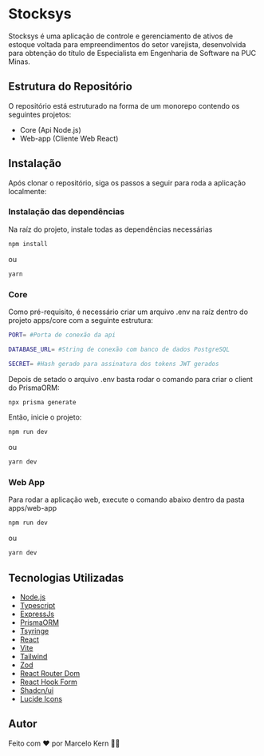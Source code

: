 # Stocksys

Stocksys é uma aplicação de controle e gerenciamento de ativos de estoque voltada para empreendimentos do setor varejista, desenvolvida para obtenção do título de Especialista em Engenharia de Software na PUC Minas.

## Estrutura do Repositório

O repositório está estruturado na forma de um monorepo contendo os seguintes projetos:

- Core (Api Node.js)
- Web-app (Cliente Web React)

## Instalação

Após clonar o repositório, siga os passos a seguir para roda a aplicação localmente:

### Instalação das dependências

Na raíz do projeto, instale todas as dependências necessárias

```bash
npm install
```
ou
```bash
yarn
```

### Core

Como pré-requisito, é necessário criar um arquivo .env na raíz dentro do projeto apps/core com a seguinte estrutura:

```bash
PORT= #Porta de conexão da api

DATABASE_URL= #String de conexão com banco de dados PostgreSQL

SECRET= #Hash gerado para assinatura dos tokens JWT gerados
```

Depois de setado o arquivo .env basta rodar o comando para criar o client do PrismaORM:

```bash
npx prisma generate
```

Então, inicie o projeto:

```bash
npm run dev
```
ou
```bash
yarn dev
```

### Web App

Para rodar a aplicação web, execute o comando abaixo dentro da pasta apps/web-app

```bash
npm run dev
```
ou
```bash
yarn dev
```

## Tecnologias Utilizadas

- [Node.js](https://github.com/nodejs/node)
- [Typescript](https://github.com/microsoft/TypeScript)
- [ExpressJs](https://github.com/expressjs/express)
- [PrismaORM](https://github.com/prisma/prisma)
- [Tsyringe](https://github.com/microsoft/tsyringe)
- [React](https://github.com/facebook/react)
- [Vite](https://github.com/vitejs/vite)
- [Tailwind](https://github.com/tailwindlabs/tailwindcss)
- [Zod](https://github.com/colinhacks/zod)
- [React Router Dom](https://github.com/remix-run/react-router)
- [React Hook Form](https://github.com/react-hook-form/react-hook-form)
- [Shadcn/ui](https://github.com/shadcn-ui/ui)
- [Lucide Icons](https://github.com/lucide-icons/lucide)

## Autor

Feito com ❤️ por Marcelo Kern 👋🏻